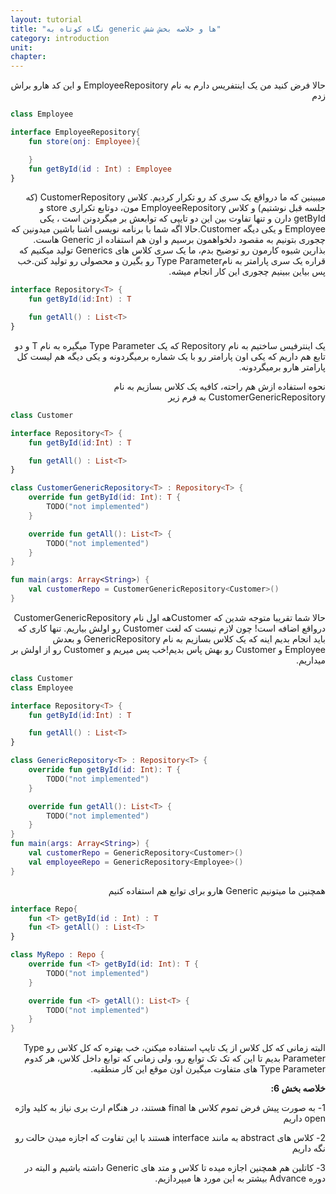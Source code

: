 ```yaml
---
layout: tutorial
title: "نگاه کوتاه به generic ها و خلاصه بخش شش"
category: introduction
unit: 
chapter: 
---
```



<div dir="rtl" markdown="1">



حالا فرض کنید من یک اینتفریس دارم به نام EmployeeRepository و این کد هارو براش زدم

</div>

```kotlin
class Employee

interface EmployeeRepository{
    fun store(onj: Employee){

    }
    fun getById(id : Int) : Employee
}
```

<div dir="rtl" markdown="1">

میبینین که ما درواقع یک سری کد رو تکرار کردیم. کلاس CustomerRepository (که جلسه قبل نوشتیم) و کلاس EmployeeRepository مون، دوتابع تکراری store و getById دارن و تنها تفاوت بین این دو تایپی که توابعش بر میگردونن است ، یکی Employee و یکی دیگه Customer.حالا اگه شما با برنامه نویسی اشنا باشین میدونین که چجوری بتونیم به مقصود دلخواهمون برسیم و اون هم استفاده از Generic هاست. بذارین شیوه کارمون رو توضیح بدم، ما یک سری کلاس های Generics تولید میکنیم که قراره یک سری پارامتر به نامType Parameter رو بگیرن و محصولی رو تولید کنن.خب پس بیاین ببینیم چجوری این کار انجام میشه.

</div>

```kotlin
interface Repository<T> {
    fun getById(id:Int) : T

    fun getAll() : List<T>
}
```

<div dir="rtl" markdown="1">

یک اینترفیس ساختیم به نام Repository که یک Type Parameter میگیره به نام T و دو تابع هم داریم که یکی اون پارامتر رو با یک شماره برمیگردونه و یکی دیگه هم لیست کل پارامتر هارو برمیگردونه. 

نحوه استفاده ازش هم راحته، کافیه یک کلاس بسازیم به نام CustomerGenericRepository به فرم زیر

</div>

```kotlin
class Customer

interface Repository<T> {
    fun getById(id:Int) : T

    fun getAll() : List<T>
}

class CustomerGenericRepository<T> : Repository<T> {
    override fun getById(id: Int): T {
        TODO("not implemented")
    }

    override fun getAll(): List<T> {
        TODO("not implemented")
    }
}

fun main(args: Array<String>) {
    val customerRepo = CustomerGenericRepository<Customer>()
}
```

<div dir="rtl" markdown="1">

حالا شما تقریبا متوجه شدین که Customerهه اول نام CustomerGenericRepository درواقع اضافه است! چون لازم نیست که لغت Customer رو اولش بیاریم. تنها کاری که باید انجام بدیم اینه که یک کلاس بسازیم به نام GenericRepository و بعدش Employee و Customer رو بهش پاس بدیم!خب پس میریم و Customer رو از اولش بر میداریم.

</div>

```kotlin
class Customer
class Employee

interface Repository<T> {
    fun getById(id:Int) : T

    fun getAll() : List<T>
}

class GenericRepository<T> : Repository<T> {
    override fun getById(id: Int): T {
        TODO("not implemented")
    }

    override fun getAll(): List<T> {
        TODO("not implemented")
    }
}
fun main(args: Array<String>) {
    val customerRepo = GenericRepository<Customer>()
    val employeeRepo = GenericRepository<Employee>()
}
```

<div dir="rtl" markdown="1">

همچنین ما میتونیم Generic هارو برای توابع هم استفاده کنیم

</div>

```kotlin
interface Repo{
    fun <T> getById(id : Int) : T
    fun <T> getAll() : List<T>
}

class MyRepo : Repo {
    override fun <T> getById(id: Int): T {
        TODO("not implemented")
    }

    override fun <T> getAll(): List<T> {
        TODO("not implemented")
    }
}
```


<div dir="rtl" markdown="1">

البته زمانی که کل کلاس از یک تایپ استفاده میکنن، خب بهتره که کل کلاس رو Type Parameter بدیم تا این که تک تک توابع رو، ولی زمانی که توابع داخل کلاس، هر کدوم Type Parameter های متفاوت میگیرن اون موقع این کار منطقیه.

**خلاصه بخش 6:**

1-	به صورت پیش فرض تموم کلاس ها final هستند، در هنگام ارث بری نیاز به کلید واژه open داریم

2-	کلاس های abstract به مانند interface هستند با این تفاوت که اجازه میدن حالت رو نگه داریم

3-	کاتلین هم همچنین اجازه میده تا کلاس و متد های Generic داشته باشیم و البته در دوره Advance بیشتر به این مورد ها میپردازیم.


</div>

